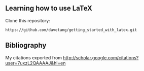 Learning how to use LaTeX
----------------------------

Clone this repository:

`https://github.com/davetang/getting_started_with_latex.git`

Bibliography
----------------------------

My citations exported from http://scholar.google.com/citations?user=7uxzL2QAAAAJ&hl=en
